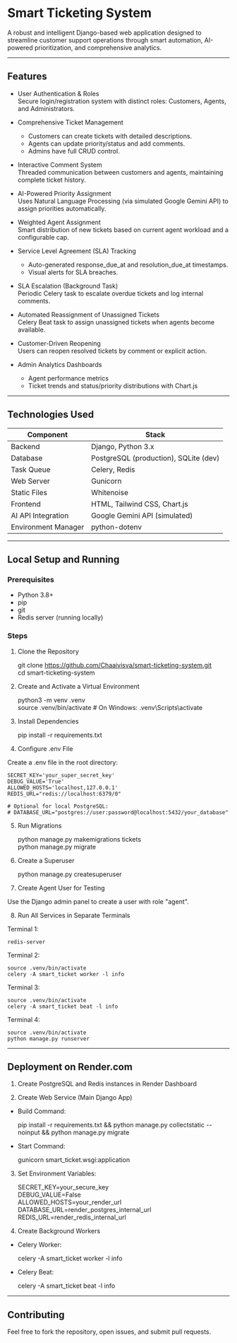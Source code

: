 # Smart Ticketing System

A robust and intelligent Django-based web application designed to streamline customer support operations through smart automation, AI-powered prioritization, and comprehensive analytics.

---

## Features

- User Authentication & Roles  
  Secure login/registration system with distinct roles: Customers, Agents, and Administrators.

- Comprehensive Ticket Management  
  - Customers can create tickets with detailed descriptions.  
  - Agents can update priority/status and add comments.  
  - Admins have full CRUD control.

- Interactive Comment System  
  Threaded communication between customers and agents, maintaining complete ticket history.

- AI-Powered Priority Assignment  
  Uses Natural Language Processing (via simulated Google Gemini API) to assign priorities automatically.

- Weighted Agent Assignment  
  Smart distribution of new tickets based on current agent workload and a configurable cap.

- Service Level Agreement (SLA) Tracking  
  - Auto-generated response_due_at and resolution_due_at timestamps.  
  - Visual alerts for SLA breaches.

- SLA Escalation (Background Task)  
  Periodic Celery task to escalate overdue tickets and log internal comments.

- Automated Reassignment of Unassigned Tickets  
  Celery Beat task to assign unassigned tickets when agents become available.

- Customer-Driven Reopening  
  Users can reopen resolved tickets by comment or explicit action.

- Admin Analytics Dashboards  
  - Agent performance metrics  
  - Ticket trends and status/priority distributions with Chart.js

---

## Technologies Used

| Component           | Stack                                       |
|---------------------|---------------------------------------------|
| Backend             | Django, Python 3.x                          |
| Database            | PostgreSQL (production), SQLite (dev)      |
| Task Queue          | Celery, Redis                               |
| Web Server          | Gunicorn                                    |
| Static Files        | Whitenoise                                  |
| Frontend            | HTML, Tailwind CSS, Chart.js                |
| AI API Integration  | Google Gemini API (simulated)               |
| Environment Manager | python-dotenv                               |

---

## Local Setup and Running

### Prerequisites

- Python 3.8+
- pip
- git
- Redis server (running locally)

### Steps

1. Clone the Repository

    git clone https://github.com/Chaaivisva/smart-ticketing-system.git  
    cd smart-ticketing-system

2. Create and Activate a Virtual Environment

    python3 -m venv .venv  
    source .venv/bin/activate  # On Windows: .venv\\Scripts\\activate

3. Install Dependencies

    pip install -r requirements.txt

4. Configure .env File

Create a .env file in the root directory:

    SECRET_KEY='your_super_secret_key'  
    DEBUG_VALUE='True'  
    ALLOWED_HOSTS='localhost,127.0.0.1'  
    REDIS_URL="redis://localhost:6379/0"  

    # Optional for local PostgreSQL:  
    # DATABASE_URL="postgres://user:password@localhost:5432/your_database"

5. Run Migrations

    python manage.py makemigrations tickets  
    python manage.py migrate

6. Create a Superuser

    python manage.py createsuperuser

7. Create Agent User for Testing

Use the Django admin panel to create a user with role "agent".

8. Run All Services in Separate Terminals

Terminal 1:

    redis-server

Terminal 2:

    source .venv/bin/activate  
    celery -A smart_ticket worker -l info

Terminal 3:

    source .venv/bin/activate  
    celery -A smart_ticket beat -l info

Terminal 4:

    source .venv/bin/activate  
    python manage.py runserver

---

## Deployment on Render.com

1. Create PostgreSQL and Redis instances in Render Dashboard

2. Create Web Service (Main Django App)

- Build Command:

    pip install -r requirements.txt && python manage.py collectstatic --noinput && python manage.py migrate

- Start Command:

    gunicorn smart_ticket.wsgi:application

3. Set Environment Variables:

    SECRET_KEY=your_secure_key  
    DEBUG_VALUE=False  
    ALLOWED_HOSTS=your_render_url  
    DATABASE_URL=render_postgres_internal_url  
    REDIS_URL=render_redis_internal_url

4. Create Background Workers

- Celery Worker:

    celery -A smart_ticket worker -l info

- Celery Beat:

    celery -A smart_ticket beat -l info

---

## Contributing

Feel free to fork the repository, open issues, and submit pull requests.

